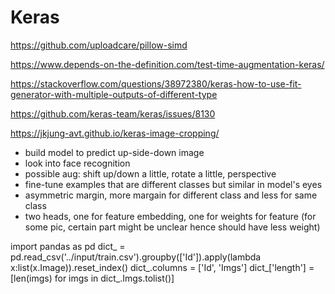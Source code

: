 # Keras
https://github.com/uploadcare/pillow-simd

https://www.depends-on-the-definition.com/test-time-augmentation-keras/

https://stackoverflow.com/questions/38972380/keras-how-to-use-fit-generator-with-multiple-outputs-of-different-type

https://github.com/keras-team/keras/issues/8130

https://jkjung-avt.github.io/keras-image-cropping/

- build model to predict up-side-down image
- look into face recognition 
- possible aug: shift up/down a little, rotate a little, perspective
- fine-tune examples that are different classes but similar in model's eyes
- asymmetric margin, more margain for different class and less for same class
- two heads, one for feature embedding, one for weights for feature (for some pic, certain part might be unclear hence should have less weight)

import pandas as pd
dict_ = pd.read_csv('../input/train.csv').groupby(['Id']).apply(lambda x:list(x.Image)).reset_index()
dict_.columns = ['Id', 'Imgs']
dict_['length'] = [len(imgs) for imgs in dict_.Imgs.tolist()]

